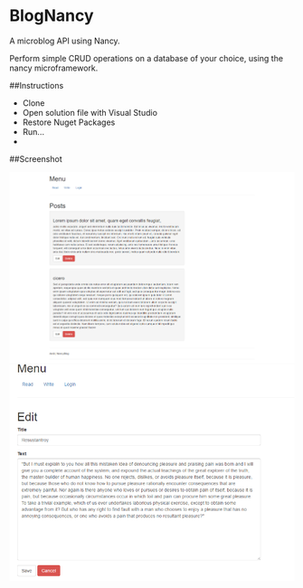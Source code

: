 # BlogNancy
A microblog API using Nancy.

Perform simple CRUD operations on a database of your choice, using the nancy microframework.

##Instructions
+ Clone
+ Open solution file with Visual Studio
+ Restore Nuget Packages
+ Run...
+ 

##Screenshot


![solarized palette](https://raw.githubusercontent.com/mandiros3/BlogNancy/master/nancyblog-early.png)
![alt text](https://raw.githubusercontent.com/mandiros3/BlogNancy/master/edit.PNG)

